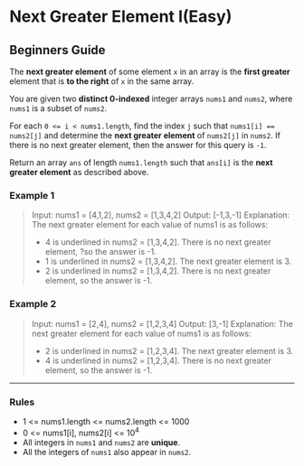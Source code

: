 # Next Greater Element I(Easy)

## Beginners Guide

The **next greater element** of some element `x` in an array is the **first greater** element that is **to the right** of `x` in the same array.

You are given two **distinct 0-indexed** integer arrays `nums1` and `nums2`, where `nums1` is a subset of `nums2`.

For each `0 <= i < nums1.length`, find the index `j` such that `nums1[i] == nums2[j]` and determine the **next greater element** of `nums2[j]` in `nums2`. If there is no next greater element, then the answer for this query is `-1`.

Return an array `ans` of length `nums1.length` such that `ans[i]` is the **next greater element** as described above.

### Example 1

> Input: nums1 = [4,1,2], nums2 = [1,3,4,2]
Output: [-1,3,-1]
Explanation: The next greater element for each value of nums1 is as follows:
>
> * 4 is underlined in nums2 = [1,3,4,2]. There is no next greater element, ?so the answer is -1.
> * 1 is underlined in nums2 = [1,3,4,2]. The next greater element is 3.
> * 2 is underlined in nums2 = [1,3,4,2]. There is no next greater element, so the answer is -1.

### Example 2

> Input: nums1 = [2,4], nums2 = [1,2,3,4]
Output: [3,-1]
Explanation: The next greater element for each value of nums1 is as follows:
>
> * 2 is underlined in nums2 = [1,2,3,4]. The next greater element is 3.
> * 4 is underlined in nums2 = [1,2,3,4]. There is no next greater element, so the answer is -1.

---

### Rules

* 1 <= nums1.length <= nums2.length <= 1000
* 0 <= nums1[i], nums2[i] <= 10$^4$
* All integers in `nums1` and `nums2` are **unique**.
* All the integers of `nums1` also appear in `nums2`.
